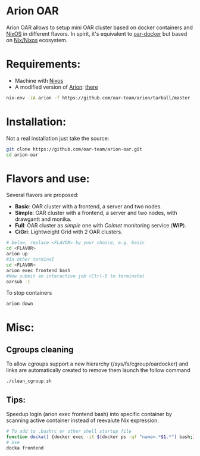 Arion OAR
============

Arion OAR allows to setup mini OAR cluster based on docker containers and [NixOS](https://nixos.org/nixos/) in different flavors. In spirit, it's equivalent to [oar-docker](http://oar.imag.fr/wiki:oar-docker) but based on [Nix/Nixos](https://nixos.org/) ecosystem.

# Requirements:
- Machine with [Nixos](https://nixos.org/) 
- A modified version of [Arion](https://github.com/hercules-ci/arion): [there](https://github.com/oar-team/arion)
```sh
nix-env -iA arion -f https://github.com/oar-team/arion/tarball/master
```

# Installation:
Not a real installation just take the source:
```sh
git clone https://github.com/oar-team/arion-oar.git
cd arion-oar
```
# Flavors and use:
Several flavors are proposed:
 - **Basic**: OAR cluster with a frontend, a server and two nodes.
 - **Simple**: OAR cluster with a frontend, a server and two nodes, with drawgantt and monika.
 - **Full**:  OAR cluster as _simple_ one with _Colmet_ monitoring service (**WIP**).
 - **CiGri**: Lightweight Grid with 2 OAR clusters.

```sh
# below, replace <FLAVOR> by your choice, e.g. basic
cd <FLAVOR>
arion up
#In other terminal
cd <FLAVOR> 
arion exec frontend bash
#Now submit an interactive job (Ctrl-D to terminate)
oarsub -I
```
To stop containers
```sh
arion down
```

# Misc:
## Cgroups cleaning
To allow cgroups support a new hierarchy (/sys/fs/cgroup/oardocker) and links are automatically created to remove them launch the follow command
```sh
./clean_cgroup.sh
```
## Tips:
Speedup login (arion exec frontend bash) into specific container by scanning active container instead of reevalute Nix expression.

```sh
# To add to .bashrc or other shell startup file 
function docka() {docker exec -it $(docker ps -qf "name=.*$1.*") bash;}
# Use
docka frontend
```
